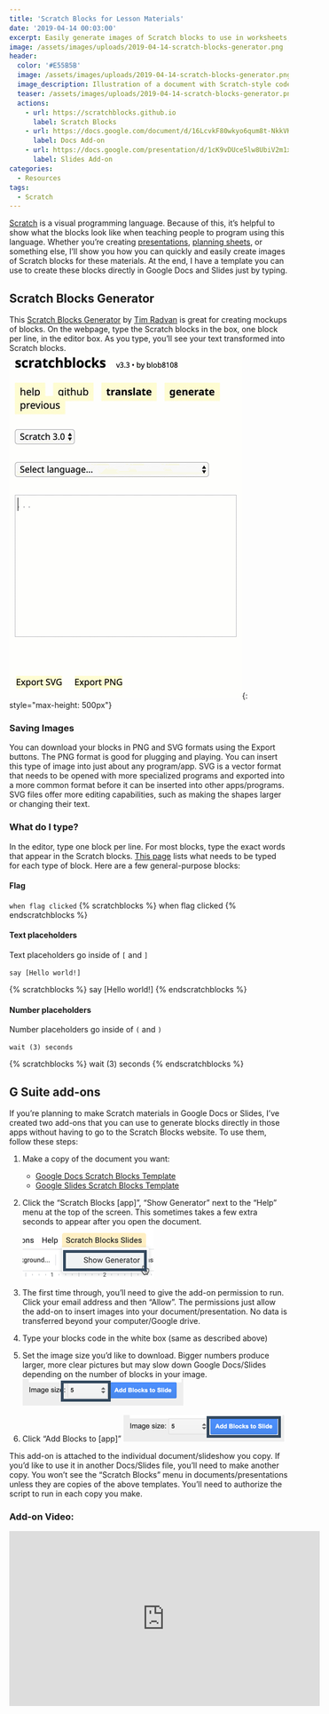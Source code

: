 ```yaml
---
title: 'Scratch Blocks for Lesson Materials'
date: '2019-04-14 00:03:00'
excerpt: Easily generate images of Scratch blocks to use in worksheets, presentations, and other materials.
image: /assets/images/uploads/2019-04-14-scratch-blocks-generator.png
header:
  color: '#E55B5B'
  image: /assets/images/uploads/2019-04-14-scratch-blocks-generator.png
  image_description: Illustration of a document with Scratch-style code blocks.
  teaser: /assets/images/uploads/2019-04-14-scratch-blocks-generator.png
  actions:
    - url: https://scratchblocks.github.io
      label: Scratch Blocks
    - url: https://docs.google.com/document/d/16LcvkF80wkyo6qum8t-NkkVKb9cU4567y5zI-88Q9Zc/edit
      label: Docs Add-on
    - url: https://docs.google.com/presentation/d/1cK9vDUce5lw8UbiV2m1xhrH5AifHEhrvzu_jOYHyki0/edit
      label: Slides Add-on
categories:
  - Resources
tags:
  - Scratch
---
```




[Scratch](https://scratch.mit.edu) is a visual programming language.  Because of this, it’s helpful to show what the blocks look like when teaching people to program using this language. Whether you’re creating [presentations](https://docs.google.com/presentation/d/1Fp7rwTa8_ndSC1v7oIsvVnm8D1I-jmd8Jqm4gykdlzw/edit), [planning sheets](https://docs.google.com/document/d/1hJiIusp6xw7kxhTjD4VvlCGkm8YNcsuLaZjeWoTSH-M/edit), or something else, I’ll show you how you can quickly and easily create images of Scratch blocks for these materials. At the end, I have a template you can use to create these blocks directly in Google Docs and Slides just by typing.

## Scratch Blocks Generator
This [Scratch Blocks Generator](https://scratchblocks.github.io/#?style=scratch3&script=) by [Tim Radvan](https://github.com/tjvr)  is great for creating mockups of blocks. On the webpage, type the Scratch blocks in the box, one block per line, in the editor box.  As you type, you’ll see your text transformed into Scratch blocks.
![Animation showing Scratch code being typed and transformed into blocks](/assets/images/uploads/2019-04-14-scratch-blocks-generator-scratch-blocks-typing.gif){: style="max-height: 500px"}

### Saving Images
You can download your blocks in PNG and SVG formats using the Export buttons. The PNG format is good for plugging and playing. You can insert this type of image into just about any program/app. SVG is a vector format that needs to be opened with more specialized programs and exported into a more common format before it can be inserted into other apps/programs. SVG files offer more editing capabilities, such as making the shapes larger or changing their text.

### What do I type?
In the editor, type one block per line. For most blocks, type the exact words that appear in the Scratch blocks. [This page](https://en.scratch-wiki.info/wiki/Block_Plugin/Syntax) lists what needs to be typed for each type of block. Here are a few general-purpose blocks:

#### Flag

`when flag clicked`
{% scratchblocks %}
when flag clicked
{% endscratchblocks %}

#### Text placeholders
Text placeholders go inside of `[` and `]`

`say [Hello world!]`

{% scratchblocks %}
say [Hello world!]
{% endscratchblocks %}

#### Number placeholders

Number placeholders go inside of  `(` and `)`

`wait (3) seconds`

{% scratchblocks %}
wait (3) seconds
{% endscratchblocks %}

## G Suite add-ons
If you’re planning to make Scratch materials in Google Docs or Slides, I’ve created two add-ons that you can use to generate blocks directly in those apps without having to go to the Scratch Blocks website. To use them, follow these steps:

1. Make a copy of the document you want:
	- [Google Docs Scratch Blocks Template](https://drive.google.com/open?id=16LcvkF80wkyo6qum8t-NkkVKb9cU4567y5zI-88Q9Zc)
	- [Google Slides Scratch Blocks Template](https://docs.google.com/presentation/d/1cK9vDUce5lw8UbiV2m1xhrH5AifHEhrvzu_jOYHyki0/edit?usp=sharing)
2. Click the “Scratch Blocks [app]”, “Show Generator” next to the “Help” menu at the top of the screen. This sometimes takes a few extra seconds to appear after you open the document.
![Screenshot of "Scratch Blocks Slides" menu and "Show generator" button ](/assets/images/uploads/2019-04-14-scratch-blocks-generator-scratch-blocks-g-suite-menu.png)
3. The first time through, you’ll need to give the add-on permission to run. Click your email address and then “Allow”. The permissions just allow the add-on to insert images into your document/presentation. No data is transferred beyond your computer/Google drive.
4. Type your blocks code in the white box (same as described above)
5. Set the image size you’d like to download. Bigger numbers produce larger, more clear pictures but may slow down Google Docs/Slides depending on the number of blocks in your image.
![Screenshot that indicates where image size field is located](/assets/images/uploads/2019-04-14-scratch-blocks-generator-scratch-blocks-image-size.png)

6. Click “Add Blocks to [app]”
![Screenshot that indicates where "Add Blocks to Slide" button is located](/assets/images/uploads/2019-04-14-scratch-blocks-generator-scratch-blocks-add-block.png)

This add-on is attached to the individual document/slideshow you copy. If you’d like to use it in another Docs/Slides file, you’ll need to make another copy. You won’t see the “Scratch Blocks” menu in documents/presentations unless they are copies of the above templates. You’ll need to authorize the script to run in each copy you make.

### Add-on Video:

<iframe width="560" height="315" src="https://www.youtube-nocookie.com/embed/cW6-kmZmE_A" frameborder="0" allow="accelerometer; autoplay; encrypted-media; gyroscope; picture-in-picture" allowfullscreen></iframe>